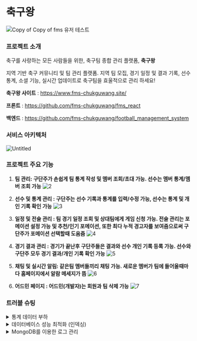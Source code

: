 # 축구왕

   ![Copy of Copy of fms 유저 테스트](https://github.com/fms-chukguwang/.github/assets/39757235/e557b6d7-684e-401f-ae83-93beede4b0ff)

### **프로젝트 소개**

축구를 사랑하는 모든 사람들을 위한, 축구팀 종합 관리 플랫폼, **축구왕** 

지역 기반 축구 커뮤니티 및 팀 관리 플랫폼. 지역 팀 모집, 경기 일정 및 결과 기록, 선수 통계, 소셜 기능, 실시간 업데이트로 축구팀을 효울적으로 관리 하세요! 

**축구왕 사이트** : https://www.fms-chukguwang.site/

**프론트** : https://github.com/fms-chukguwang/fms_react

**백엔드** : https://github.com/fms-chukguwang/football_management_system


### 서비스 아키텍처
![Untitled](https://github.com/fms-chukguwang/.github/assets/39757235/0c2d14f2-ece3-46f7-a806-c047fcbe55f2)


### 프로젝트 주요 기능

1. **팀 관리: 구단주가 손쉽게 팀 통계 작성 및 멤버 조회/초대 가능. 선수는 멤버 통계/멤버 조회 가능**
![2](https://github.com/fms-chukguwang/.github/assets/39757235/d55ebd53-ea01-42df-a7d7-d487c83f7c86)

2. **선수 및 통계 관리 : 구단주는 선수 기록과 통계를 입력/수정 가능, 선수는 통계 및 개인 기록 확인 가능**
![3](https://github.com/fms-chukguwang/.github/assets/39757235/7c588357-66c4-498e-a554-e6514e6686fd)

3. **일정 및 전술 관리 : 팀 경기 일정 조회 및 상대팀에게 게임 신청 가능. 전술 관리는  포메이션 설정 가능 및 추천/인기 포메이션, 또한 최다 누적 경고자를 보여줌으로써 구단주가 포메이션 선택할때 도움줌**
![4](https://github.com/fms-chukguwang/.github/assets/39757235/e69d85eb-4bfd-400c-9acc-f2c13d35cc8a)

4. **경기 결과 관리 : 경기가 끝난후 구단주들은 결과와 선수 개인 기록 등록 가능. 선수와 구단주 모두 경기 결과/개인 기록 확인 가능**
![5](https://github.com/fms-chukguwang/.github/assets/39757235/baeaf529-524b-4406-b389-d2577ef17cc2)

5. **채팅 및 실시간 알림: 같은팀 멤버들끼리 채팅 가능. 새로운 멤버가 팀에 들어올때마다 홈페이지에서 알람 메세지가 뜸**
![6](https://github.com/fms-chukguwang/.github/assets/39757235/40eaf581-9cdb-4004-b5b5-786b4220fbea)

6. **어드민 페이지 : 어드민(개발자)는 회원과 팀 삭제 가능**
![7](https://github.com/fms-chukguwang/.github/assets/39757235/4123b4bf-82c2-42a4-bcb0-334b30189cce)

### 트러블 슈팅
<details>
<summary>통계 데이터 부하</summary>
   - 문제점 : 대용량 트래픽 대응을 위해 스트레스 테스트 진행도중, 가장 트래픽 증가가 우려되고 데이터 연산이 많은 팀 상세조회 화면을 조회할때 서버 수용량 문제와 속도 저하 문제가 발생
   - 해결방안 :

<details>
<summary>대응 방안 종류</summary>

1. **스케일업 (Scale-up)**:
    - 단일 서버의 성능을 향상시키는 방법으로, 더 강력한 하드웨어로 업그레이드하거나 CPU, RAM 등의 리소스를 추가하는 것입니다. 이 방법은 비교적 간단하지만, 한계에 도달하면 확장성이 부족할 수 있음.
2. **캐싱 (Caching)**:
    - 자주 요청되는 데이터나 쿼리 결과를 메모리나 디스크에 저장하여 반복적인 요청에 대한 응답 시간을 줄입니다. 캐싱은 서버 부하를 줄이고 응답 시간을 개선하는 데 도움이 됨.
3. **CDN (Content Delivery Network)**:
    - CDN은 전 세계에 분산된 서버 네트워크를 사용하여 정적 콘텐츠를 제공하는 방법. 이를 통해 웹 애플리케이션의 응답 시간을 단축하고 대역폭을 줄일 수 있음.
4. **비동기 처리 (Asynchronous Processing)**:
    - 일부 작업을 비동기적으로 처리하여 사용자에게 즉각적인 응답을 제공하고, 뒤늦게 결과를 처리하는 방법. 이를 통해 웹 서버가 트래픽 폭증에도 유연하게 대응할 수 있음.
5. **스케일아웃 (Scale-out)**:
    - 서버 인스턴스의 수를 증가시키는 방법으로, 여러 서버를 추가하여 트래픽을 분산함. 이 방법은 클라우드 서비스를 활용하여 쉽게 구현할 수 있으며, 오토스케일링과 함께 사용될 수 있음.

<details>
<summary>스케일아웃, 오토스케일링을 고른 이유</summary>

스케일아웃은 서버 인스턴스의 수를 증가시켜 트래픽을 분산하는 방법이며, 이는 클라우드 서비스를 통해 자동으로 처리될 수 있음.

오토스케일링은 특정 지표나 정책에 따라 서버 인스턴스의 수를 자동으로 늘리거나 줄이는 것을 의미함. 예를 들어, 서버의 CPU 사용률이 일정 수준을 넘어서면 새로운 서버 인스턴스를 자동으로 추가하거나, 트래픽이 감소하면 불필요한 서버 인스턴스를 자동으로 제거할 수 있음.

따라서 오토스케일링은 트래픽 변동에 신속하게 대응하고, 서버 인스턴스의 수를 유동적으로 관리하여 확장성과 가용성을 향상시킬 수 있는 수평 스케일아웃의 한 형태로 볼 수 있음.

1. **트래픽 변동성 관리**: 우리 서비스는 트래픽이 시간에 따라 변동성이 큼. 예를 들어, 특정 이벤트(토너먼트 신청이 한 특정 시간에 열림)이나 프로모션 기간에는 트래픽이 급증할 수 있음. 오토스케일링을 통해 트래픽의 증가에 자동으로 대응하여 사용자에게 지속적인 서비스를 제공할 수 있음.
2. **비용 효율성**: 수동으로 서버 용량을 조절하거나 고정된 용량을 유지하는 것은 비용이 높을 수 있음. 오토스케일링을 사용하면 트래픽에 따라 필요한 만큼의 서버 인스턴스를 동적으로 관리함으로써 비용을 절감할 수 있음.
3. **가용성 향상**: 오토스케일링을 통해 서버 인스턴스의 수를 자동으로 조절함으로써 서비스의 가용성을 향상시킬 수 있음. 트래픽 증가나 하드웨어 장애로 인해 발생할 수 있는 서비스 중단을 최소화할 수 있음.
4. **운영 간소화**: 오토스케일링을 설정하면 서버 용량을 자동으로 관리하기 때문에 운영 및 관리 작업이 간소화됨. 이는 운영 팀의 업무 부담을 줄이고 시간을 절약할 수 있음.
5. **유연성과 확장성**: 오토스케일링을 통해 서버 인스턴스의 수를 동적으로 조절함으로써 시스템의 유연성과 확장성을 확보할 수 있음. 트래픽이 증가하거나 감소할 때 시스템을 쉽게 조정할 수 있음.

이러한 이유로 오토스케일링은 우리 서비스를 효율적으로 운영하고, 사용자에게 높은 가용성과 성능을 제공하는 데 필수적인 도구로 선택됨.
결과: 서버 증설로 인하여 서버 수용량이 5배정도 상승함 60초동안 1500명의 가상 사용자들은 100% 성공하였고 1800명이 이용해도 90% 성공률을 기록
- 결과: 서버 증설로 인하여 서버 수용량이 5배정도 상승함 60초동안 1500명의 가상 사용자들은 100% 성공하였고 1800명이 이용해도 90% 성공률을 기록
![스크린샷 2024-02-19 오전 11 11 45](https://github.com/fms-chukguwang/.github/assets/39757235/1085edd5-009f-46ce-b0ad-458cb0292240)

</details>
</details>
</details>

<details>
<summary>데이터베이스 성능 최적화 (인덱싱)</summary>
   - 문제점 : 멤버 검색 할때 속도가 느림
   - 해결방안 : 인덱스를 써서 속도를 빠르게함
</details>

<details>
<summary> MongoDB를 이용한 로그 관리 </summary>
- 문제점: 로그를 파일로 저장해서 관리의 어려움. 로그 파일을 사용하는 의미x
 - 해결방안: 로그를 Mongo db에 저장하도록 변경
</details>

